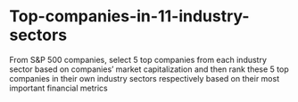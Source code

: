 # Top-companies-in-11-industry-sectors
From S&P 500 companies, select 5 top companies from each industry sector 
based on companies’ market capitalization and then rank these 5 top companies 
in their own industry sectors respectively based on their most important 
financial metrics
